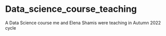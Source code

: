 # Data_science_course_teaching
A Data Science course me and Elena Shamis were teaching in Autumn 2022 cycle
